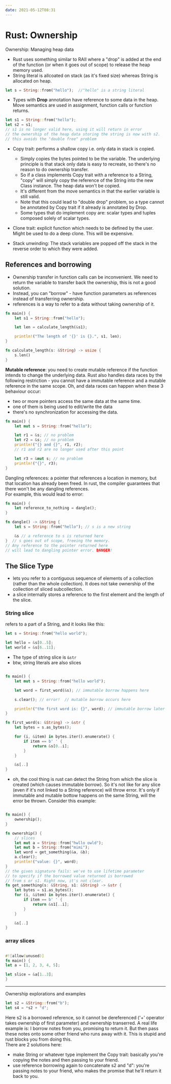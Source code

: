 ```yaml
---
date: 2021-05-12T08:31
---
```


# Rust: Ownership

Ownership: Managing heap data  
- Rust uses something similar to RAII where a "drop" is added at the end of the function (or when it goes out of scope) to release the heap memory used.
- String literal is allcoated on stack (as it's fixed size) whereas String is allocated on heap.
```rust
let s = String::from("hello");  //"hello" is a string literal
```
- Types with **Drop** annotation have reference to some data in the heap. Move semantics are used in assignment, function calls or function returns.
```rust
let s1 = String::from("hello");
let s2 = s1;
// s1 is no longer valid here, using it will return in error
// the ownership of the heap data storing the string is now with s2.
// this avoids the "double free" problem
```

- Copy trait: performs a shallow copy i.e. only data in stack is copied.
  - Simply copies the bytes pointed to be the variable. The underlying principle is that stack only data is easy to recreate, so there's no reason to do ownership transfer.
  - So if a class implements Copy trait with a reference to a String, "copy" will simply copy the reference of the String into the new Class instance. The heap data won't be copied.
  - It's different from the move semantics in that the earlier variable is still valid.
  - Note that this could lead to "double drop" problem, so a type cannot be annotated by Copy trait if it already is annotated by Drop.
  - Some types that do implement copy are: scalar types and tuples composed solely of scalar types.

- Clone trait: explicit function which needs to be defined by the user. Might be used to do a deep clone. This will be expensive.

- Stack unwinding: The stack variables are popped off the stack in the reverse order to which they were added.


## References and borrowing

- Ownership transfer in function calls can be inconvenient. We need to return the variable to transfer back the ownership, this is not a good solution.  
- Instead, you can "borrow" - have function parameters as references instead of transferring ownership.
- references is a way to refer to a data without taking ownership of it.

```rust
fn main() {
    let s1 = String::from("hello");

    let len = calculate_length(&s1);

    println!("The length of '{}' is {}.", s1, len);
}

fn calculate_length(s: &String) -> usize {
    s.len()
}
```

**Mutable reference**: you need to create mutable reference if the function intends to change the underlying data. Rust also handles data races by the following restriction - you cannot have a immutable reference and a mutable reference in the same scope. Oh, and data races can happen when these 3 behaviour occur:
- two or more pointers access the same data at the same time.
- one of them is being used to edit/write the data
- there's no synchronization for accessing the data.


```rust
fn main() {
    let mut s = String::from("hello");

    let r1 = &s; // no problem
    let r2 = &s; // no problem
    println!("{} and {}", r1, r2);
    // r1 and r2 are no longer used after this point

    let r3 = &mut s; // no problem
    println!("{}", r3);
}

```

Dangling references: a pointer that references a location in memory, but that location has already been freed. In rust, the compiler guarantees that there won't be any dangling references.  
For example, this would lead to error:

```rust
fn main() {
    let reference_to_nothing = dangle();
}

fn dangle() -> &String {
    let s = String::from("hello"); // s is a new string

    &s // a reference to s is returned here
}  // s goes out of scope, freeing the memory. 
// Any reference to the pointer returned here 
// will lead to dangling pointer error. DANGER!
```


## The Slice Type
- lets you refer to a contiguous sequence of elements of a collection (rather than the whole collection). It does not take ownership of the collection of sliced subcollection.
- a slice internally stores a reference to the first element and the length of the slice.

### String slice
refers to a part of a String, and it looks like this:
```rust
let s = String::from("hello world");

let hello = &s[0..5];
let world = &s[6..11];
```
- The type of string slice is `&str`
- btw, string literals are also slices
```rust

fn main() {
    let mut s = String::from("hello world");

    let word = first_word(&s); // immutable borrow happens here 

    s.clear(); // error!  // mutable borrow occurs here

    println!("the first word is: {}", word); // immutable borrow later used here
}

fn first_word(s: &String) -> &str {
    let bytes = s.as_bytes();

    for (i, &item) in bytes.iter().enumerate() {
        if item == b' ' {
            return &s[0..i];
        }
    }

    &s[..]
}
```
- oh, the cool thing is rust can detect the String from which the slice is created (which causes immutable borrow). So it's not like for any slice (even if it's not linked to a String reference) will throw error. It's only if immutable and mutable bottow happens on the same String, will the error be thrown. Consider this example:

```rust

fn main() {
    ownership();
}

fn ownership() {
    // slices
    let mut a = String::from("hwllo owld");
    let mut b = String::from("mimi");
    let word = get_something(&a, &b);
    a.clear();
    println!("value: {}", word);
}
// the given signature fails: we've to use lifetime parameter 
// to specify if the borrowed value returned is borrowed 
// from s or s1. Right now, it's not clear.
fn get_something(s: &String, s1: &String) -> &str {  
    let bytes = s1.as_bytes();
    for (i, &item) in bytes.iter().enumerate() {
        if item == b' ' {
            return &s1[..i];
        }
    }

    &s[..]
}

```

### array slices

```rust

#![allow(unused)]
fn main() {
let a = [1, 2, 3, 4, 5];

let slice = &a[1..3];
}

```




--- 
Ownership explorations and examples

```rust
let s2 = &String::from("b");
let s4 = *s2 + "d";
```

Here s2 is a borrowed reference, so it cannot be dereferenced ('+' operator takes ownership of first parameter) and ownership transerred. A real life example is: I borrow notes from you, promising to return it. But then pass these notes onto some other friend who runs away with it. This is stupid and rust blocks you from doing this.   
There are 2 solutions here:
- make String or whatever type implement the Copy trait: basically you're copying the notes and then passing to your friend.
- use reference borrowing again to concatenate s2 and "d": you're passing notes to your friend, who makes the promise that he'll return it back to you.
